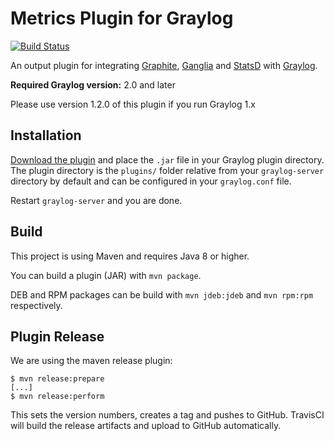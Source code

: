 Metrics Plugin for Graylog
==========================

[![Build Status](https://travis-ci.org/Graylog2/graylog-plugin-metrics.svg)](https://travis-ci.org/Graylog2/graylog-plugin-metrics)

An output plugin for integrating [Graphite](http://graphite.readthedocs.org), [Ganglia](http://ganglia.info) and [StatsD](https://github.com/etsy/statsd) with [Graylog](https://www.graylog.org).

**Required Graylog version:** 2.0 and later

Please use version 1.2.0 of this plugin if you run Graylog 1.x

## Installation

[Download the plugin](https://github.com/Graylog2/graylog-plugin-metrics/releases)
and place the `.jar` file in your Graylog plugin directory. The plugin directory
is the `plugins/` folder relative from your `graylog-server` directory by default
and can be configured in your `graylog.conf` file.

Restart `graylog-server` and you are done.

## Build

This project is using Maven and requires Java 8 or higher.

You can build a plugin (JAR) with `mvn package`.

DEB and RPM packages can be build with `mvn jdeb:jdeb` and `mvn rpm:rpm` respectively.

## Plugin Release

We are using the maven release plugin:

```
$ mvn release:prepare
[...]
$ mvn release:perform
```

This sets the version numbers, creates a tag and pushes to GitHub. TravisCI will build the release artifacts and upload to GitHub automatically.
